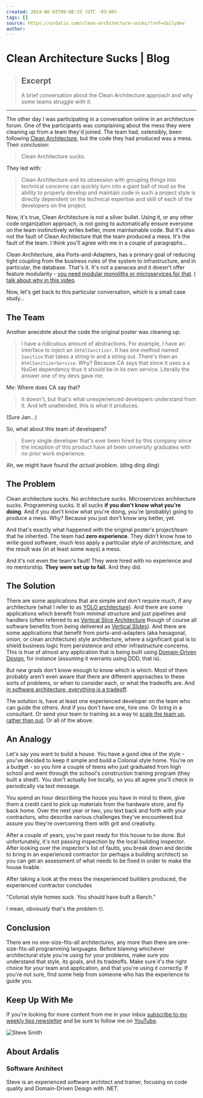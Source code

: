 ```yaml
---
created: 2024-06-03T09:08:33 (UTC -03:00)
tags: []
source: https://ardalis.com/clean-architecture-sucks/?ref=dailydev
author: 
---
```


# Clean Architecture Sucks | Blog

> ## Excerpt
> A brief conversation about the Clean Architecture approach and why some teams struggle with it.

---
The other day I was participating in a conversation online in an architecture forum. One of the participants was complaining about the mess they were cleaning up from a team they'd joined. The team had, ostensibly, been following [Clean Architecture](https://ardalis.com/clean-architecture-asp-net-core/), but the code they had produced was a mess. Their conclusion:

> Clean Architecture sucks.

They led with:

> Clean Architecture and its obsession with grouping things into technical concerns can quickly turn into a giant ball of mud as the ability to properly develop and maintain code in such a project style is directly dependent on the technical expertise and skill of each of the developers on the project.

Now, it's true, Clean Architecture is not a silver bullet. Using it, or any other code organization approach, is not going to automatically ensure everyone on the team instinctively writes better, more maintainable code. But it's also not the fault of Clean Architecture that the team produced a mess. It's the fault of the team. I think you'll agree with me in a couple of paragraphs...

Clean Architecture, aka Ports-and-Adapters, has a primary goal of reducing tight coupling from the business rules of the system to infrastructure, and in particular, the database. That's it. It's not a panacea and it doesn't offer feature modularity - [you need modular monoliths or microservices for that](https://ardalis.com/introducing-modular-monoliths-goldilocks-architecture/). [I talk about why in this video](https://www.youtube.com/watch?v=wkAc6K09pKQ&t=147s).

Now, let's get back to this particular conversation, which is a small case study...

## The Team

Another anecdote about the code the original poster was cleaning up:

> I have a ridiculous amount of abstractions. For example, I have an interface to inject an `IHtmlSanitizer`. It has one method named `Sanitize` that takes a string in and a string out. There's then an `HtmlSanitizerService`. Why? Because CA says that since it uses a a NuGet dependency thus it should be in its own service. Literally the answer one of my devs gave me.

Me: Where does CA say that?

> It doesn't, but that's what unexperienced developers understand from it. And left unattended, this is what it produces.

(Sure Jan...)

So, what about this team of developers?

> Every single developer that's ever been hired by this company since the inception of this product have all been university graduates with no prior work experience.

Ah, we might have found _the actual problem_. (ding ding ding)

## The Problem

Clean architecture sucks. No architecture sucks. Microservices architecture sucks. Programming sucks. It all sucks **if you don't know what you're doing**. And if you don't know what you're doing, you're (probably) going to produce a mess. Why? Because you just don't know any better, yet.

And that's exactly what happened with the original poster's project/team that he inherited. The team had **zero experience**. They didn't know how to write good software, much less apply a particular style of architecture, and the result was (in at least some ways) a mess.

And it's not even the team's fault! They were hired with no experience and no mentorship. **They were set up to fail.** And they did.

## The Solution

There are some applications that are simple and don't require much, if any architecture (what I refer to as [YOLO architecture](https://deviq.com/practices/yolo-architecture)). And there are some applications which benefit from minimal structure and just pipelines and handlers (often referred to as [Vertical Slice Architecture](https://www.jimmybogard.com/vertical-slice-architecture/) though of course all software benefits from being delivered as [Vertical Slides](https://deviq.com/practices/vertical-slices)). And there are some applications that benefit from ports-and-adapters (aka hexagonal, onion, or clean architecture) style architecture, where a significant goal is to shield business logic from persistence and other infrastructure concerns. This is true of almost any application that is being built using [Domain-Driven Design](https://www.pluralsight.com/courses/domain-driven-design-fundamentals), for instance (assuming it warrants using DDD, that is).

But new grads don't know enough to know which is which. Most of them probably aren't even aware that there are different approaches to these sorts of problems, or when to consider each, or what the tradeoffs are. And [in software architecture, everything is a tradeoff](https://deviq.com/laws/laws-software-architecture).

The solution is, have at least one experienced developer on the team who can guide the others. And if you don't have one, hire one. Or bring in a consultant. Or send your team to training as a way to [scale the team up, rather than out](https://ardalis.com/scaling-your-software-team-develop-vs-hiring/). Or all of the above.

## An Analogy

Let's say you want to build a house. You have a good idea of the style - you've decided to keep it simple and build a Colonial style home. You're on a budget - so you hire a couple of teens who just graduated from high school and went through the school's construction training program (they built a shed!). You don't actually live locally, so you all agree you'll check in periodically via text message.

You spend an hour describing the house you have in mind to them, give them a credit card to pick up materials from the hardware store, and fly back home. Over the next year or two, you text back and forth with your contractors, who describe various challenges they've encountered but assure you they're overcoming them with grit and creativity.

After a couple of years, you're past ready for this house to be done. But unfortunately, it's not passing inspection by the local building inspector. After looking over the inspector's list of faults, you break down and decide to bring in an experienced contractor (or perhaps a building architect) so you can get an assessment of what needs to be fixed in order to make the house livable.

After taking a look at the mess the inexperienced builders produced, the experienced contractor concludes

"Colonial style homes suck. You should have built a Ranch."

I mean, _obviously_ that's the problem 🙄.

## Conclusion

There are no one-size-fits-all architectures, any more than there are one-size-fits-all programming languages. Before blaming whichever architectural style you're using for your problems, make sure you understand that style, its goals, and its tradeoffs. Make sure it's the right choice for your team and application, and that you're using it correctly. If you're not sure, find some help from someone who has the experience to guide you.

## Keep Up With Me

If you're looking for more content from me in your inbox [subscribe to my weekly tips newsletter](https://ardalis.com/tips) and be sure to follow me on [YouTube](https://www.youtube.com/ardalis?sub_confirmation=1).

![Steve Smith](https://ardalis.com/static/steve-smith-ardalis-200x200-e9fab63b806b33a2ee3ded4a954bbdfa.jpg)

## About Ardalis

### Software Architect

Steve is an experienced software architect and trainer, focusing on code quality and Domain-Driven Design with .NET.
